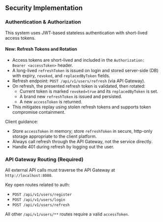 ## Security Implementation

### Authentication & Authorization
This system uses JWT-based stateless authentication with short-lived access tokens.

#### New: Refresh Tokens and Rotation
- Access tokens are short-lived and included in the `Authorization: Bearer <accessToken>` header.
- A long-lived `refreshToken` is issued on login and stored server-side (DB) with expiry, `revoked`, and `replacedByToken` fields.
- Refresh endpoint: `POST /api/v1/users/refresh` (via API Gateway).
- On refresh, the presented refresh token is validated, then rotated:
  - Current token is marked `revoked=true` and its `replacedByToken` is set.
  - A brand new `refreshToken` is issued and persisted.
  - A new `accessToken` is returned.
- This mitigates replay using stolen refresh tokens and supports token compromise containment.

Client guidance:
- Store `accessToken` in memory; store `refreshToken` in secure, http-only storage appropriate to the client platform.
- Always call refresh through the API Gateway, not the service directly.
- Handle 401 during refresh by logging out the user.

### API Gateway Routing (Required)
All external API calls must traverse the API Gateway at `http://localhost:8080`.

Key open routes related to auth:
- `POST /api/v1/users/register`
- `POST /api/v1/users/login`
- `POST /api/v1/users/refresh`

All other `/api/v1/users/**` routes require a valid `accessToken`.
 